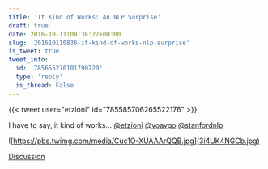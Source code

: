 ```yaml
---
title: 'It Kind of Works: An NLP Surprise'
draft: true
date: 2016-10-11T08:36:27+00:00
slug: '201610110836-it-kind-of-works-nlp-surprise'
is_tweet: true
tweet_info:
  id: '785655270101790720'
  type: 'reply'
  is_thread: False
---
```




{{< tweet user="etzioni" id="785585706265522176" >}}

I have to say, it kind of works...  [@etzioni](https://x.com/etzioni) [@yoavgo](https://x.com/yoavgo) [@stanfordnlp](https://x.com/stanfordnlp) 

![https://pbs.twimg.com/media/Cuc1O-XUAAArQQB.jpg](3i4UK4NGCb.jpg)

[Discussion](https://x.com/sytelus/status/785655270101790720)
